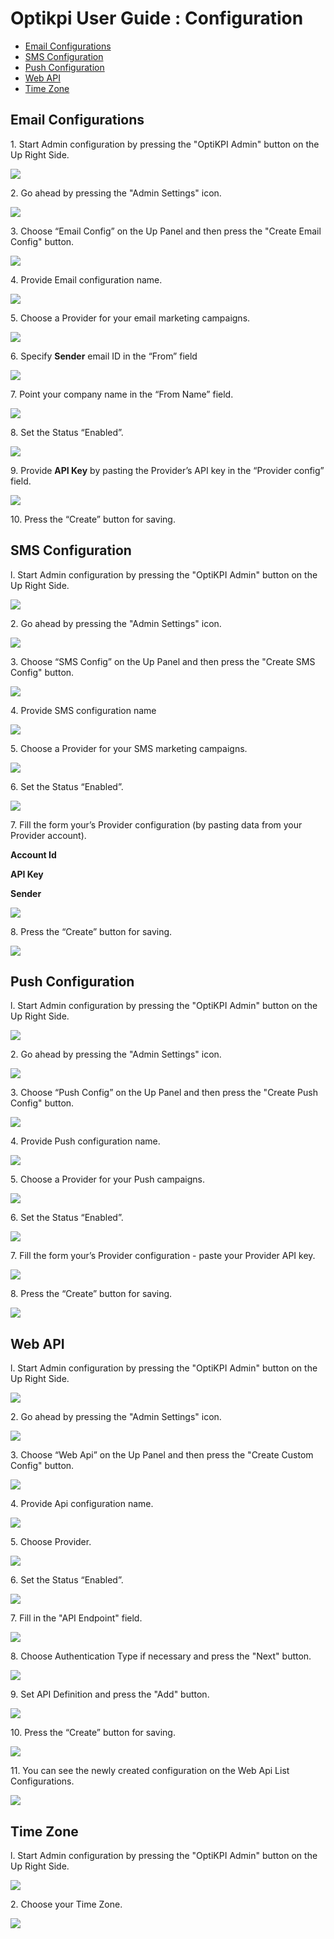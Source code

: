 # Optikpi User Guide : Configuration

* [Email Configurations](optikpi-user-guide-configuration.md#Configuration-EmailConfigurations)
* [SMS Configuration](optikpi-user-guide-configuration.md#Configuration-SMSConfiguration)
* [Push Configuration](optikpi-user-guide-configuration.md#Configuration-PushConfiguration)
* [Web API](optikpi-user-guide-configuration.md#Configuration-WebAPI)
* [Time Zone](optikpi-user-guide-configuration.md#Configuration-TimeZone)

## Email Configurations <a href="#configuration-emailconfigurations" id="configuration-emailconfigurations"></a>

1\. Start Admin configuration by pressing the "OptiKPI Admin" button on the Up Right Side.

![](<.gitbook/assets/image (87) (2).png>)

2\. Go ahead by pressing the "Admin Settings" icon.

![](<.gitbook/assets/image (88) (3).png>)

3\. Choose “Email Config” on the Up Panel and then press the "Create Email Config" button.

![](.gitbook/assets/285442195.jpg)

4\. Provide Email configuration name.

![](.gitbook/assets/274726963.jpg)

5\. Choose a Provider for your email marketing campaigns.

![](.gitbook/assets/274726969.jpg)

6\. Specify **Sender** email ID in the “From” field

![](.gitbook/assets/274726975.jpg)

7\. Point your company name in the “From Name” field.

![](.gitbook/assets/274726981.jpg)

8\. Set the Status “Enabled”.

![](.gitbook/assets/274726987.jpg)

9\. Provide **API Key** by pasting the Provider’s API key in the “Provider config” field.

![](.gitbook/assets/274726993.jpg)

10\. Press the “Create” button for saving.

## SMS Configuration <a href="#configuration-smsconfiguration" id="configuration-smsconfiguration"></a>

l. Start Admin configuration by pressing the "OptiKPI Admin" button on the Up Right Side.

![](<.gitbook/assets/image (87) (4).png>)

2\. Go ahead by pressing the "Admin Settings" icon.

![](<.gitbook/assets/image (88).png>)

3\. Choose “SMS Config” on the Up Panel and then press the "Create SMS Config" button.

![](.gitbook/assets/275382328.jpg)

4\. Provide SMS configuration name

![](.gitbook/assets/275513368.jpg)

5\. Choose a Provider for your SMS marketing campaigns.

![](.gitbook/assets/275578902.jpg)

6\. Set the Status “Enabled”.

![](.gitbook/assets/275054621.jpg)

7\. Fill the form your’s Provider configuration (by pasting data from your Provider account).

**Account Id**

**API Key**

**Sender**

![](.gitbook/assets/274727062.jpg)

8\. Press the “Create” button for saving.

![](<.gitbook/assets/275546138 (1).jpg>)

## Push Configuration <a href="#configuration-pushconfiguration" id="configuration-pushconfiguration"></a>

l. Start Admin configuration by pressing the "OptiKPI Admin" button on the Up Right Side.

![](<.gitbook/assets/image (87).png>)

2\. Go ahead by pressing the "Admin Settings" icon.

![](<.gitbook/assets/image (88) (1).png>)

3\. Choose “Push Config” on the Up Panel and then press the "Create Push Config" button.

![](.gitbook/assets/274825278.jpg)

4\. Provide Push configuration name.

![](.gitbook/assets/274956357.jpg)

5\. Choose a Provider for your Push campaigns.

![](.gitbook/assets/274759757.jpg)

6\. Set the Status “Enabled”.

![](.gitbook/assets/274890848.jpg)

7\. Fill the form your’s Provider configuration - paste your Provider API key.

![](.gitbook/assets/274595889.jpg)

8\. Press the “Create” button for saving.

![](.gitbook/assets/275054631.jpg)

## Web API <a href="#configuration-webapi" id="configuration-webapi"></a>

l. Start Admin configuration by pressing the "OptiKPI Admin" button on the Up Right Side.

![](<.gitbook/assets/image (87) (3).png>)

2\. Go ahead by pressing the "Admin Settings" icon.

![](<.gitbook/assets/image (88) (2).png>)

3\. Choose “Web Api” on the Up Panel and then press the "Create Custom Config" button.

![](<.gitbook/assets/image (75).png>)

4\. Provide Api configuration name.

![](<.gitbook/assets/image (86).png>)

5\. Choose Provider.

![](<.gitbook/assets/image (97).png>)

6\. Set the Status “Enabled”.

![](<.gitbook/assets/image (79).png>)

7\. Fill in the "API Endpoint" field.

![](<.gitbook/assets/image (93).png>)

8\. Choose Authentication Type if necessary and press the "Next" button.

![](<.gitbook/assets/image (82).png>)

9\. Set API Definition and press the "Add" button.

![](<.gitbook/assets/image (89).png>)

10\. Press the “Create” button for saving.

![](<.gitbook/assets/image (96).png>)

11\. You can see the newly created configuration on the Web Api List Configurations.

![](<.gitbook/assets/image (100).png>)



## Time Zone <a href="#configuration-timezone" id="configuration-timezone"></a>

l. Start Admin configuration by pressing the "OptiKPI Admin" button on the Up Right Side.

![](<.gitbook/assets/274792480 (1).jpg>)

2\. Choose your Time Zone.

![](<.gitbook/assets/275054637 (1).jpg>)


